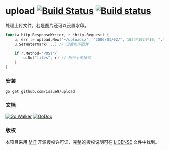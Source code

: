 upload
[![Build Status](https://travis-ci.org/issue9/upload.svg?branch=master)](https://travis-ci.org/issue9/upload)
[![Build status](https://ci.appveyor.com/api/projects/status/g2rwsnbiatca03ix?svg=true)](https://ci.appveyor.com/project/caixw/upload)
======

处理上传文件，若是图片还可以设置水印。
```go
func(w http.ResponseWriter, r *http.Request) {
    u, err := upload.New("~/uploads/", "2006/01/02/", 1024*1024*10, ".txt", ".jpg", ".png")
    u.SetWatermark(...) // 设置水印图片

    if r.Method="POST"{
        u.Do("files", r) // 执行上传操作
    }
}
```


### 安装

```shell
go get github.com/issue9/upload
```


### 文档

[![Go Walker](https://gowalker.org/api/v1/badge)](https://gowalker.org/github.com/issue9/upload)
[![GoDoc](https://godoc.org/github.com/issue9/upload?status.svg)](https://godoc.org/github.com/issue9/upload)


### 版权

本项目采用 [MIT](https://opensource.org/licenses/MIT) 开源授权许可证，完整的授权说明可在 [LICENSE](LICENSE) 文件中找到。
